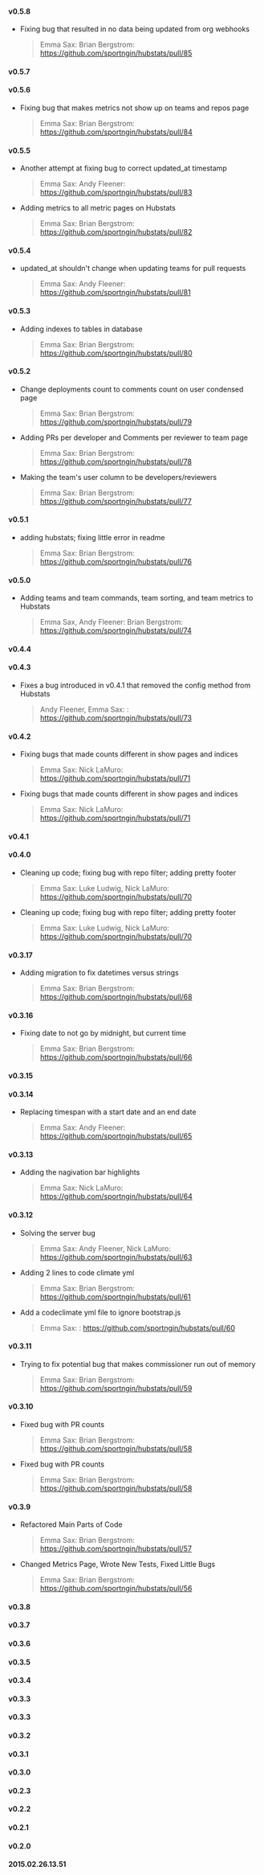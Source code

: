 #### v0.5.8
* Fixing bug that resulted in no data being updated from org webhooks

  > Emma Sax: Brian Bergstrom: https://github.com/sportngin/hubstats/pull/85

#### v0.5.7
#### v0.5.6
* Fixing bug that makes metrics not show up on teams and repos page

  > Emma Sax: Brian Bergstrom: https://github.com/sportngin/hubstats/pull/84

#### v0.5.5
* Another attempt at fixing bug to correct updated_at timestamp

  > Emma Sax: Andy Fleener: https://github.com/sportngin/hubstats/pull/83

* Adding metrics to all metric pages on Hubstats

  > Emma Sax: Brian Bergstrom: https://github.com/sportngin/hubstats/pull/82

#### v0.5.4
* updated_at shouldn't change when updating teams for pull requests

  > Emma Sax: Andy Fleener: https://github.com/sportngin/hubstats/pull/81

#### v0.5.3
* Adding indexes to tables in database

  > Emma Sax: Brian Bergstrom: https://github.com/sportngin/hubstats/pull/80

#### v0.5.2
* Change deployments count to comments count on user condensed page

  > Emma Sax: Brian Bergstrom: https://github.com/sportngin/hubstats/pull/79

* Adding PRs per developer and Comments per reviewer to team page

  > Emma Sax: Brian Bergstrom: https://github.com/sportngin/hubstats/pull/78

* Making the team's user column to be developers/reviewers

  > Emma Sax: Brian Bergstrom: https://github.com/sportngin/hubstats/pull/77

#### v0.5.1
* adding hubstats; fixing little error in readme

  > Emma Sax: Brian Bergstrom: https://github.com/sportngin/hubstats/pull/76

#### v0.5.0
* Adding teams and team commands, team sorting, and team metrics to Hubstats

  > Emma Sax, Andy Fleener: Brian Bergstrom: https://github.com/sportngin/hubstats/pull/74

#### v0.4.4
#### v0.4.3
* Fixes a bug introduced in v0.4.1 that removed the config method from Hubstats

  > Andy Fleener, Emma Sax: : https://github.com/sportngin/hubstats/pull/73

#### v0.4.2
* Fixing bugs that made counts different in show pages and indices

  > Emma Sax: Nick LaMuro: https://github.com/sportngin/hubstats/pull/71

* Fixing bugs that made counts different in show pages and indices

  > Emma Sax: Nick LaMuro: https://github.com/sportngin/hubstats/pull/71

#### v0.4.1
#### v0.4.0
* Cleaning up code; fixing bug with repo filter; adding pretty footer

  > Emma Sax: Luke Ludwig, Nick LaMuro: https://github.com/sportngin/hubstats/pull/70

* Cleaning up code; fixing bug with repo filter; adding pretty footer

  > Emma Sax: Luke Ludwig, Nick LaMuro: https://github.com/sportngin/hubstats/pull/70

#### v0.3.17
* Adding migration to fix datetimes versus strings

  > Emma Sax: Brian Bergstrom: https://github.com/sportngin/hubstats/pull/68

#### v0.3.16
* Fixing date to not go by midnight, but current time

  > Emma Sax: Brian Bergstrom: https://github.com/sportngin/hubstats/pull/66

#### v0.3.15
#### v0.3.14
* Replacing timespan with a start date and an end date

  > Emma Sax: Andy Fleener: https://github.com/sportngin/hubstats/pull/65

#### v0.3.13
* Adding the nagivation bar highlights

  > Emma Sax: Nick LaMuro: https://github.com/sportngin/hubstats/pull/64

#### v0.3.12
* Solving the server bug

  > Emma Sax: Andy Fleener, Nick LaMuro: https://github.com/sportngin/hubstats/pull/63

* Adding 2 lines to code climate yml

  > Emma Sax: Brian Bergstrom: https://github.com/sportngin/hubstats/pull/61

* Add a codeclimate yml file to ignore bootstrap.js

  > Emma Sax: : https://github.com/sportngin/hubstats/pull/60

#### v0.3.11
* Trying to fix potential bug that makes commissioner run out of memory

  > Emma Sax: Brian Bergstrom: https://github.com/sportngin/hubstats/pull/59

#### v0.3.10
* Fixed bug with PR counts

  > Emma Sax: Brian Bergstrom: https://github.com/sportngin/hubstats/pull/58

* Fixed bug with PR counts

  > Emma Sax: Brian Bergstrom: https://github.com/sportngin/hubstats/pull/58

#### v0.3.9
* Refactored Main Parts of Code

  > Emma Sax: Brian Bergstrom: https://github.com/sportngin/hubstats/pull/57

* Changed Metrics Page, Wrote New Tests, Fixed Little Bugs

  > Emma Sax: Brian Bergstrom: https://github.com/sportngin/hubstats/pull/56

#### v0.3.8
#### v0.3.7
#### v0.3.6
#### v0.3.5
#### v0.3.4
#### v0.3.3
#### v0.3.3
#### v0.3.2
#### v0.3.1
#### v0.3.0
#### v0.2.3
#### v0.2.2
#### v0.2.1
#### v0.2.0
#### 2015.02.26.13.51
